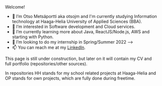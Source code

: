 Welcome!

- 👋 I’m Otso Metsäportti aka otsojm and I'm currently studying Information technology at Haaga-Helia University of Applied Sciences (BBA).
- 👀 I’m interested in Software development and Cloud services.
- 🌱 I’m currently learning more about Java, ReactJS/Node.js, AWS and starting with Python.
- 💞️ I’m looking to do my internship in Spring/Summer 2022 -->
- 📫 You can reach me at my [LinkedIn](https://fi.linkedin.com/in/otso-metsaportti).

This page is still under construction, but later on it will contain my CV and full portfolio (repositories/other sources).

In repositories HH stands for my school related projects at Haaga-Helia and OP stands for own projects, which are fully done during freetime.

<!---
otsojm/otsojm is a ✨ special ✨ repository because its `README.md` (this file) appears on your GitHub profile.
You can click the Preview link to take a look at your changes.
--->
